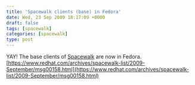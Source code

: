 ```yaml
---
title: 'Spacewalk clients (base) in Fedora'
date: Wed, 23 Sep 2009 18:17:09 +0000
draft: false
tags: [spacewalk]
categories: [spacewalk]
type: post
---
```


YAY! The base clients of [Spacewalk](https://fedorahosted.org/spacewalk/) are now in Fedora. [https://www.redhat.com/archives/spacewalk-list/2009-September/msg00158.html](https://www.redhat.com/archives/spacewalk-list/2009-September/msg00158.html)